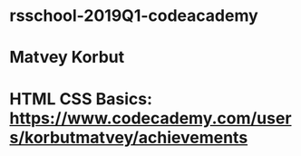 # rsschool-2019Q1-codeacademy
# Matvey Korbut
# HTML CSS Basics: https://www.codecademy.com/users/korbutmatvey/achievements